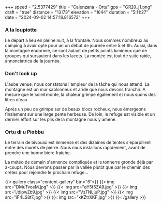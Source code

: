 +++
speed = "2.5377429"
title = "Calenzana - Ortu"
gps = "GR20_j1.png"
draft = "true"
distance = "13173"
elevation = "1644"
duration = "5:11:27"
date = "2024-09-02 14:57:16.816572"
+++
### A la loupiotte 
Le départ a lieu en pleine nuit, à la frontale. Nous sommes nombreux au camping à avoir opté pour un un début de journée entre 5 et 6h. Aussi, dans la montagne endormie, ce sont autant de petits points lumineux que de groupes qui sursautent dans les lacets.
La montée est tout de suite raide, annonciatrice de la journée. 

### Don't look up
L'aube venue, nous constatons l'ampleur de la tâche qui nous attend. La montagne est un mur sablonneux et aride que nous devons franchir. A mesure que le soleil monte, la chaleur grimpe également et nous suons des litres d'eau. 

Après un peu de grimpe sur de beaux blocs rocheux, nous émergeons finalement sur une large pente herbeuse. De loin, le refuge est visible et un dernier effort sur les plis de la montagne nous y amène. 

### Ortu di u Piobbu
Le terrain de bivouac est immense et des dizaines de tentes s'éparpillent entre des murets de pierre.
Nous nous installons rapidement, avant de prendre une bonne bière fraîche.

La météo de demain s'annonce compliquée et le tonnerre gronde déjà par à-coups. Nous devrons passer par la vallée plutôt que par le chemin des crêtes pour rejoindre le prochain refuge...

{{< gallery class="content-gallery" btn="6">}}
{{< img src="DMuTvoeM.jpg" >}}
{{< img src="qY5f5ZA9.jpg" >}}
{{< img src="JdipwZb9.jpg" >}}
{{< img src="VzTNLjuP.jpg" >}}
{{< img src="iF4LS8t7.jpg" >}}
{{< img src="kKZtrXKF.jpg" >}}
{{< /gallery >}}

